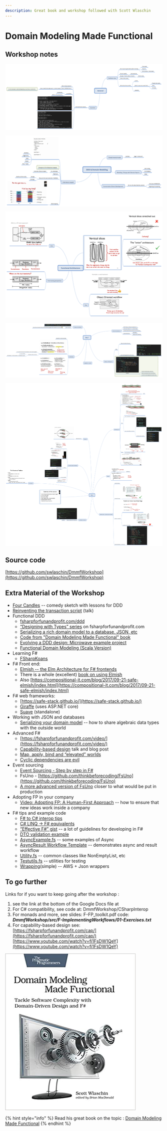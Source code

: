 ```yaml
---
description: Great book and workshop followed with Scott Wlaschin
---
```


# Domain Modeling Made Functional

## Workshop notes

![](../.gitbook/assets/image%20%28347%29.png)

![](../.gitbook/assets/image%20%28346%29.png)

![](../.gitbook/assets/image%20%28350%29.png)

![](../.gitbook/assets/image%20%28349%29.png)

![](../.gitbook/assets/image%20%28345%29.png)

## Source code

[https://github.com/swlaschin/DmmfWorkshop](https://github.com/swlaschin/DmmfWorkshop)

## **Extra Material of the Workshop**

* [Four Candles](https://www.youtube.com/watch?v=CNTM9iM1eVw) -- comedy sketch with lessons for DDD
* [Reinventing the transaction script](https://www.youtube.com/watch?v=USSkidmaS6w) \(talk\)
* Functional DDD
  * [fsharpforfunandprofit.com/ddd](https://fsharpforfunandprofit.com/ddd/)
  * [“Designing with Types” series](https://fsharpforfunandprofit.com/series/designing-with-types.html) on fsharpforfunandprofit.com
  * [Serializing a rich domain model to a database, JSON, etc](https://fsharpforfunandprofit.com/posts/serializating-your-domain-model/)
  * [Code from "Domain Modeling Made Functional" book](https://github.com/swlaschin/DomainModelingMadeFunctional)
  * [Evolving a DDD design: Microwave example project](https://github.com/swlaschin/Microwave/tree/v1)
  * [Functional Domain Modeling \(Scala Version\)](https://www.slideshare.net/pjschwarz/scala-3-by-example-algebraic-data-types-for-domain-driven-design-part-1)
* Learning F\#
  * [FSharpKoans](https://github.com/ChrisMarinos/FSharpKoans/tree/fsharp/FSharpKoans)
* F\# Front end:
  * [Elmish -- the Elm Architecture for F\# frontends](https://elmish.github.io/elmish/)
  * There is a whole \(excellent\) [book on using Elmish](https://zaid-ajaj.github.io/the-elmish-book/#/)
  * Also [https://compositional-it.com/blog/2017/09-21-safe-elmish/index.html](https://compositional-it.com/blog/2017/09-21-safe-elmish/index.html)
* F\# web frameworks:
  * [https://safe-stack.github.io/](https://safe-stack.github.io/)
  * [Giraffe](https://github.com/giraffe-fsharp/Giraffe) \(uses ASP.NET core\)
  * [Suave](https://suave.io/) \(standalone\)
* Working with JSON and databases
  * [Serializing your domain model](https://fsharpforfunandprofit.com/posts/serializating-your-domain-model/) -- how to share algebraic data types with the outside world
* Advanced F\#
  * [https://fsharpforfunandprofit.com/video/](https://fsharpforfunandprofit.com/video/)
  * [Capability-based design](https://fsharpforfunandprofit.com/cap/) talk and blog post
  * [Map, apply, bind and “elevated” worlds](https://fsharpforfunandprofit.com/series/map-and-bind-and-apply-oh-my.html)
  * [Cyclic dependencies are evil](https://fsharpforfunandprofit.com/posts/cyclic-dependencies/)
* Event sourcing
  * [Event Sourcing - Step by step in F\#](https://medium.com/@dzoukr/event-sourcing-step-by-step-in-f-be808aa0ca18)
  * FsUno - [https://github.com/thinkbeforecoding/FsUno](https://github.com/thinkbeforecoding/FsUno)
  * [A more advanced version of FsUno](https://github.com/thinkbeforecoding/FsUno.Prod) closer to what would be put in production
* Adopting FP in your company
  * [Video: Adopting FP: A Human-First Approach](https://www.youtube.com/watch?v=vpcKnqyNdSQ) -- how to ensure that new ideas work inside a company
* F\# tips and example code
  * [F\# to C\# interop tips](https://gist.github.com/swlaschin/2d3e75a2ff4a87112c19309c86e0dd41)
  * [C\# LINQ -&gt; F\# equivalents](https://gist.github.com/swlaschin/9b0f11a5fccc73a8c11f7f7551ef19a9)
  * [“Effective F\#” gist](https://gist.github.com/swlaschin/31d5a0a2c4478e82e3ed60d653c0206b) -- a lot of guidelines for developing in F\#
  * [DTO validation example](https://gist.github.com/swlaschin/886db5a0f8617ce6baab8c260a36e1be)
  * [AsyncExample.fs](https://gist.github.com/swlaschin/4ffac1a64bbfeab383cc3f0e7b09f169) -- some examples of Async
  * [AsyncResult Workflow Template](https://gist.github.com/swlaschin/c153c0c68d894f6e9542fb2a2cfb746e) -- demonstrates async and result workflow
  * [Utility.fs](https://gist.github.com/swlaschin/4e4d1b3323d120983299d21c6203e2dc) -- common classes like NonEmptyList, etc
  * [Testutils.fs](https://gist.github.com/swlaschin/6cc747dccdf678d192d816d1820b63ac) -- utilities for testing
  * [Wrapping](https://gist.github.com/thelegendofando/0a80060f4ac9a45819d8c3fcd066962c)\(simple\) -- AWS + Json wrappers

## To go further

Links for if you want to keep going after the workshop :

1. see the link at the bottom of the Google Docs file at
2. For C\# compatibility, see code at: DmmfWorkshop/CSharpInterop
3. For monads and more, see slides: F-FP\_toolkit.pdf code: _**DmmfWorkshop/src/F-ImplementingWorkflows/01-Exercises.txt**_
4. For capability-based design see: [https://fsharpforfunandprofit.com/cap/](https://fsharpforfunandprofit.com/cap/) [https://www.youtube.com/watch?v=fi1FsDW1QeY](https://www.youtube.com/watch?v=fi1FsDW1QeY)

![](../.gitbook/assets/image%20%28348%29.png)

{% hint style="info" %}
Read his great book on the topic : [Domain Modeling Made Functional](https://www.amazon.com/Domain-Modeling-Made-Functional-Domain-Driven/dp/1680502549)
{% endhint %}

